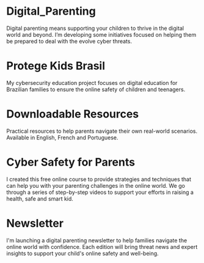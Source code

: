 # Digital_Parenting
Digital parenting means supporting your children to thrive in the digital world and beyond. I’m developing some initiatives focused on helping them be prepared to deal with the evolve cyber threats.

# Protege Kids Brasil
My cybersecurity education project focuses on digital education for Brazilian families to ensure the online safety of children and teenagers.

# Downloadable Resources
Practical resources to help parents navigate their own real-world scenarios. Available in English, French and Portuguese.

# Cyber ​​Safety for Parents
I created this free online course to provide strategies and techniques that can help you with your parenting challenges in the online world. We go through a series of step-by-step videos to support your efforts in raising a health, safe and smart kid.

# Newsletter
I'm launching a digital parenting newsletter to help families navigate the online world with confidence. Each edition will bring threat news and expert insights to support your child's online safety and well-being.
